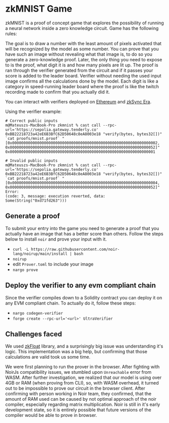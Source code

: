# zkMNIST Game

zkMNIST is a proof of concept game that explores the possibility of running a
neural network inside a zero knowledge circuit. Game has the following rules:

The goal is to draw a number with the least amount of pixels activated that will be recognized by the model as some number.
You can prove that you have such an image without revealing what that image is, to do so you generate a zero-knowledge proof.
Later, the only thing you need to expose to is the proof, what digit it is and how many pixels are lit up.
The proof is ran through the verifier generated from the circuit and if it passes your score is added to the leader board.
Verifier without needing the used input image confirms all the calculations done by the model.
Each digit is like a category in speed-running leader board where the proof is like the twitch recording made to confirm that you actually did it.

You can interact with verifiers deployed on [Ethereum](https://sepolia.etherscan.io/address/0xbb22218723a42ee6b3bfc62d50648c8ea8003e18) and [zkSync Era](https://sepolia.explorer.zksync.io/address/0xf2535F2149aB3A0b293A760085e7913A209d90f3#transactions).

Using the verifier example:

```
# Correct public inputs
m@Mateuszs-MacBook-Pro zkmnist % cast call --rpc-url='https://sepolia.gateway.tenderly.co' 0xBB22218723a42eE6B3BfC62D50648c8eA8003e18 "verify(bytes, bytes32[])" `cat proofs/mnist.proof` "[0x0000000000000000000000000000000000000000000000000000000000000002, 0x0000000000000000000000000000000000000000000000000000000000000052]"
0x0000000000000000000000000000000000000000000000000000000000000001

# Invalid public inputs
m@Mateuszs-MacBook-Pro zkmnist % cast call --rpc-url='https://sepolia.gateway.tenderly.co' 0xBB22218723a42eE6B3BfC62D50648c8eA8003e18 "verify(bytes, bytes32[])" `cat proofs/mnist.proof` "[0x0000000000000000000000000000000000000000000000000000000000000004, 0x0000000000000000000000000000000000000000000000000000000000000052]"
Error: 
(code: 3, message: execution reverted, data: Some(String("0xd71fd263")))
```

## Generate a proof

To submit your entry into the game you need to generate a proof that you
actually have an image that has a better score than others. Follow the steps
below to install `noir` and prove your input with it.

- `curl -L https://raw.githubusercontent.com/noir-lang/noirup/main/install | bash`
- `noirup`
- edit `Prover.toml` to include your image
- `nargo prove`

## Deploy the verifier to any evm compliant chain

Since the verifier compiles down to a Solidity contract you can deploy it on
any EVM compliant chain. To actually do it, follow these steps:

- `nargo codegen-verifier`
- `forge create --rpc-url='<url>' UltraVerifier`


## Challenges faced

We used [zkFloat](https://github.com/0x3327/ZKFloat) library, and a surprisingly big issue was understanding it's logic. This implementation was a big help, but confirming that those calculations are valid took us some time.

We were first planning to run the prover in the browser. After fighting with NoirJs compatibility issues, we stumbled upon `Unreachable` error from WASM. After further investigation, we realized that our model is using over 4GB or RAM (when proving from CLI), so, with WASM overhead, it turned out to be impossible to prove our circuit in the browser client. After confirming with person working in Noir team, they confirmed, that the amount of RAM used can be caused by not optimal approach of the noir compiler, especially regarding matrix multiplication. Noir is still in it's early development state, so it is entirely possible that future versions of the compiler would be able to prove in browser.


